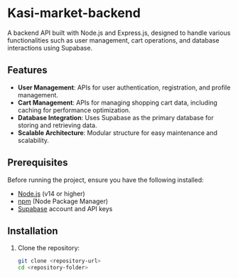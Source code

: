 # Kasi-market-backend

A backend API built with Node.js and Express.js, designed to handle various functionalities such as user management, cart operations, and database interactions using Supabase.

## Features

- **User Management**: APIs for user authentication, registration, and profile management.
- **Cart Management**: APIs for managing shopping cart data, including caching for performance optimization.
- **Database Integration**: Uses Supabase as the primary database for storing and retrieving data.
- **Scalable Architecture**: Modular structure for easy maintenance and scalability.

## Prerequisites

Before running the project, ensure you have the following installed:

- [Node.js](https://nodejs.org/) (v14 or higher)
- [npm](https://www.npmjs.com/) (Node Package Manager)
- [Supabase](https://supabase.com/) account and API keys

## Installation

1. Clone the repository:

   ```bash
   git clone <repository-url>
   cd <repository-folder>
